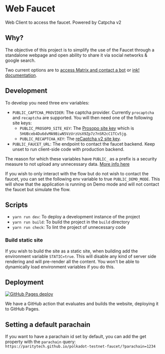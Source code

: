 # Web Faucet

Web Client to access the faucet. Powered by Catpcha v2

## Why?

The objective of this project is to simplify the use of the Faucet through a standalone webpage and open ability to share it via social networks & google search.

Two current options are to [access Matrix and contact a bot](https://wiki.polkadot.network/docs/learn-DOT#getting-tokens-on-the-rococo-testnet) or [ink! documentation](https://use.ink/faucet).

## Development

To develop you need three env variables:

- `PUBLIC_CAPTCHA_PROVIDER`: The captcha provider. Currently `procaptcha` and `recaptcha` are supported. You will then need one of the following site keys:
    - `PUBLIC_PROSOPO_SITE_KEY`: The [Prosopo site key](https://prosopo.io/) which is `5HUBceb4Du6dvMA9BiwN5VzUrzUsX9Zp7z7nSR2cC1TCv5jg`.
    - `PUBLIC_RECAPTCHA_KEY`: The [reCaptcha v2 site key](https://www.google.com/u/0/recaptcha/admin).
- `PUBLIC_FAUCET_URL`: The endpoint to contact the faucet backend. Keep unset to run client-side code with production backend.

The reason for which these variables have `PUBLIC_` as a prefix is a security measure to not upload any unnecessary data. [More info here](https://kit.svelte.dev/docs/modules#$env-static-public)

If you wish to only interact with the flow but do not wish to contact the faucet, you can set the following env variable to true `PUBLIC_DEMO_MODE`.
This will show that the application is running on Demo mode and will not contact the faucet but simulate the flow.

## Scripts

- `yarn run dev`: To deploy a development instance of the project
- `yarn run build`: To build the project in the `build` directory
- `yarn run check`: To lint the project of unnecessary code

### Build static site

If you wish to build the site as a static site, when building add the environment variable `STATIC=true`. This will disable any kind of server side rendering
and will pre-render all the content. You won't be able to dynamically load environment variables if you do this.

## Deployment

[![GitHub Pages deploy](https://github.com/paritytech/polkadot-testnet-faucet/actions/workflows/deploy-site.yml/badge.svg?event=push)](https://github.com/paritytech/polkadot-testnet-faucet/actions/workflows/deploy-site.yml)

We have a GitHub action that evaluates and builds the website, deploying it to GitHub Pages.

## Setting a default parachain

If you want to have a parachain id set by default, you can add the get property with the `parachain` query:
`https://paritytech.github.io/polkadot-testnet-faucet/?parachain=1234`
